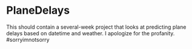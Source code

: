 # PlaneDelays
This should contain a several-week project that looks at predicting plane delays based on datetime and weather.
I apologize for the profanity. #sorryimnotsorry
